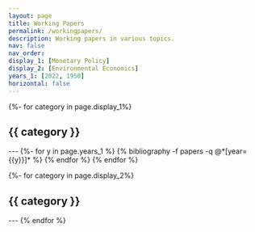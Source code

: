 ```yaml
---
layout: page
title: Working Papers
permalink: /workingpapers/
description: Working papers in various topics.
nav: false
nav_order:
display_1: [Monetary Policy]
display_2: [Environmental Economics]
years_1: [2022, 1950]
horizontal: false
---
```


<!-- pages/try.md -->


<div class="publications">


{%- for category in page.display_1%}
<h2 class="category">{{ category }}</h2>
---
{%- for y in page.years_1 %}
  {% bibliography -f papers -q @*[year={{y}}]* %}
{% endfor %}
{% endfor %}


{%- for category in page.display_2%}
 <h2 class="category">{{ category }}</h2>
 ---
{% endfor %}


</div>
